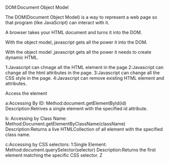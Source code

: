 DOM:Document Object Model


The DOM(Document Object Model) is a way to represent a web page so that 
program (like JavaScript) can interact with it.

A browser takes your HTML document and turns it into the DOM.

With the object model, javascript gets all the power it into the DOM.

With the object model ,javascript gets all the power it needs to create dynamic HTML.

1:Javascript can chnage all the HTML element in the page
2:Javascript can change all the html  attributes in the page.
3:Javascript can change all the CSS  style  in the  page.
4:Javascript can remove existing HTML element and attributes.

Access the element

a:Accessing By ID:
 Method:document.getElementById(id)
 Description:Retrives a single element with the specified id attribute.


b: Accessing by Class Name:
   Method:Document.getElementByClassName(className)
   Description:Returns a live HTMLCollection of all element with the  specified class name.

c:Accessing by CSS selectors:
1:Single Element:
  Method:document.querySelector(selector)
  Description:Returns the first element matching the specific CSS
  selector.
  Z